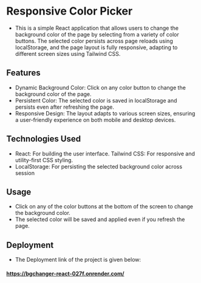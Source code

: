 # Responsive Color Picker
* This is a simple React application that allows users to change the background color of the page by selecting from a variety of color buttons. The selected color persists across page reloads using localStorage, and the page layout is fully responsive, adapting to different screen sizes using Tailwind CSS.

## Features
* Dynamic Background Color: Click on any color button to change the background color of the page.
* Persistent Color: The selected color is saved in localStorage and persists even after refreshing the page.
* Responsive Design: The layout adapts to various screen sizes, ensuring a user-friendly experience on both mobile and desktop devices.

## Technologies Used
* React: For building the user interface.
Tailwind CSS: For responsive and utility-first CSS styling.
* LocalStorage: For persisting the selected background color across session 

## Usage
* Click on any of the color buttons at the bottom of the screen to change the background color.
* The selected color will be saved and applied even if you refresh the page.

## Deployment
* The Deployment link of the project is given below:
#### https://bgchanger-react-027f.onrender.com/